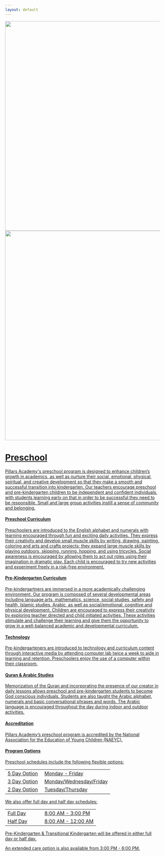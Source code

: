 ```yaml
---
layout: default
---
```

<a href="(https://cloud.githubusercontent.com/assets/11180395/15264905/0de96ee8-192e-11e6-8d9d-e308b3e52503.jpg">
  <img width="680" src="(https://cloud.githubusercontent.com/assets/11180395/15264905/0de96ee8-192e-11e6-8d9d-e308b3e52503.jpg"/>

<a href="https://cloud.githubusercontent.com/assets/11180395/15264902/fc67066c-192d-11e6-8450-a0fc84067480.jpg">
  <img width="680" src="https://cloud.githubusercontent.com/assets/11180395/15264902/fc67066c-192d-11e6-8450-a0fc84067480.jpg"/>
  


# Preschool

Pillars Academy's preschool program is designed to enhance children’s growth in academics, as well as nurture their social, emotional, physical, spiritual, and creative development so that they make a smooth and successful transition into kindergarten. Our teachers encourage preschool and pre-kindergarten children to be independent and confident individuals, with students learning early on that in order to be successful they need to be responsible. Small and large group activities instill a sense of community and belonging.

#### Preschool Curriculum

Preschoolers are introduced to the English alphabet and numerals with learning encouraged through fun and exciting daily activities. They express their creativity and develop small muscle skills by writing, drawing, painting, coloring and arts and crafts projects; they expand large muscle skills by playing outdoors, skipping, running, hopping, and using tricycles. Social awareness is encouraged by allowing them to act out roles using their imagination in dramatic play. Each child is encouraged to try new activities and experiment freely in a risk-free environment.

#### Pre-Kindergarten Curriculum

Pre-kindergartners are immersed in a more academically challenging environment. Our program is composed of several developmental areas including language arts, mathematics, science, social studies, safety and health, Islamic studies, Arabic, as well as social/emotional, cognitive and physical development. Children are encouraged to express their creativity by exploring teacher directed and child initiated activities. These activities stimulate and challenge their learning and give them the opportunity to grow in a well-balanced academic and developmental curriculum.

#### Technology

Pre-kindergarteners are introduced to technology and curriculum content through interactive media by attending computer lab twice a week to aide in learning and retention. Preschoolers enjoy the use of a computer within their classroom.


#### Quran & Arabic Studies

Memorization of the Quran and incorporating the presence of our creator in daily lessons allows preschool and pre-kindergarten students to become God conscious individuals. Students are also taught the Arabic alphabet, numerals and basic conversational phrases and words. The Arabic language is encouraged throughout the day during indoor and outdoor activities.

#### Accreditation

Pillars Academy’s preschool program is accredited by the National Association for the Education of Young Children (NAEYC).

#### Program Options

Preschool schedules include the following flexible options:

<table>
<col width="120" />
<tr><td>5 Day Option</td><td>Monday - Friday</td></tr>
<tr><td>3 Day Option</td><td>Monday/Wednesday/Friday</td></tr>
<tr><td>2 Day Option</td><td>Tuesday/Thursday</td></tr>
</table>

We also offer full day and half day schedules:

<table>
<col width="120" />
<tr><td>Full Day</td><td>8:00 AM - 3:00 PM</td></tr>
<tr><td>Half Day</td><td>8:00 AM - 12:00 AM</td></tr>
</table>

Pre-Kindergarten & Transitional Kindergarten will be offered in either full day or half day.

An extended care option is also available from 3:00 PM - 6:00 PM.



